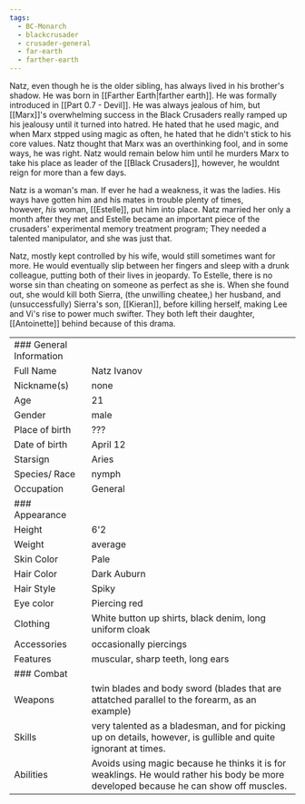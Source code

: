 ```yaml
---
tags:
  - BC-Monarch
  - blackcrusader
  - crusader-general
  - far-earth
  - farther-earth
---
```

Natz, even though he is the older sibling, has always lived in his brother's shadow. He was born in [[Farther Earth|farther earth]].  He was formally introduced in [[Part 0.7 - Devil]]. He was always jealous of him, but [[Marx]]'s overwhelming success in the Black Crusaders really ramped up his jealousy until it turned into hatred. He hated that he used magic, and when Marx stpped using magic as often, he hated that he didn't stick to his core values. Natz thought that Marx was an overthinking fool, and in some ways, he was right. Natz would remain below him until he murders Marx to take his place as leader of the [[Black Crusaders]], however, he wouldnt reign for more than a few days.

Natz is a woman's man. If ever he had a weakness, it was the ladies. His ways have gotten him and his mates in trouble plenty of times, however, _his_ woman, [[Estelle]], put him into place. Natz married her only a month after they met and Estelle became an important piece of the crusaders' experimental memory treatment program; They needed a talented manipulator, and she was just that.

Natz, mostly kept controlled by his wife, would still sometimes want for more. He would eventually slip between her fingers and sleep with a drunk colleague, putting both of their lives in jeopardy. To Estelle, there is no worse sin than cheating on someone as perfect as she is. When she found out, she would kill both Sierra, (the unwilling cheatee,) her husband, and (unsuccessfully) Sierra's son, [[Kieran]], before killing herself, making Lee and Vi's rise to power much swifter. They both left their daughter, [[Antoinette]] behind because of this drama.

|   |                                                                                                                                       |
|---|---|
|### General Information|                                                                                                                                       |
|Full Name| Natz Ivanov                                                                                                                           |
|Nickname(s)| none                                                                                                                                  |
|Age| 21                                                                                                                                    |
|Gender| male                                                                                                                                  |
|Place of birth| ???                                                                                                                                   |
|Date of birth| April 12                                                                                                                              |
|Starsign| Aries                                                                                                                                 |
|Species/ Race| nymph                                                                                                                                 |
|Occupation| General                                                                                                                               |
|### Appearance|                                                                                                                                       |
|Height| 6'2                                                                                                                                   |
|Weight| average                                                                                                                               |
|Skin Color| Pale                                                                                                                                  |
|Hair Color| Dark Auburn                                                                                                                           |
|Hair Style| Spiky                                                                                                                                 |
|Eye color| Piercing red                                                                                                                          |
|Clothing| White button up shirts, black denim, long uniform cloak                                                                               |
|Accessories| occasionally piercings                                                                                                                |
|Features| muscular, sharp teeth, long ears                                                                                                      |
|### Combat|                                                                                                                                       |
|Weapons| twin blades and body sword (blades that are attatched parallel to the forearm, as an example)                                         |
|Skills| very talented as a bladesman, and for picking up on details, however, is gullible and quite ignorant at times.                        |
|Abilities| Avoids using magic because he thinks it is for weaklings. He would rather his body be more developed because he can show off muscles. |![[Natz, Marx.png]]